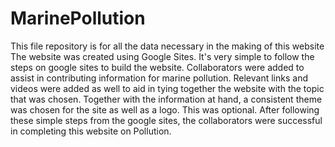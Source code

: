 # MarinePollution
This file repository is for all the data necessary in the making of this website
The website was created using Google Sites.
It's very simple to follow the steps on google sites to build the website.
Collaborators were added to assist in contributing information for marine pollution.
Relevant links and videos were added as well to aid in tying together the website with the topic that was chosen.
Together with the information at hand, a consistent theme was chosen for the site as well as a logo. This was optional.
After following these simple steps from the google sites, the collaborators were successful in completing this website on Pollution.
